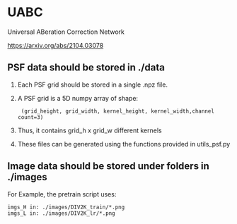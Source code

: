 # UABC
Universal ABeration Correction Network

https://arxiv.org/abs/2104.03078

## PSF data should be stored in ./data

1) Each PSF grid should be stored in a single .npz file.

2) A PSF grid is a 5D numpy array of shape:
	
		(grid_height, grid_width, kernel_height, kernel_width,channel count=3)

3) Thus, it contains grid_h x grid_w different kernels

4) These files can be generated using the functions provided in utils_psf.py


## Image data should be stored under folders in ./images

For Example, the pretrain script uses:

	imgs_H in: ./images/DIV2K_train/*.png
	imgs_L in: ./images/DIV2K_lr/*.png
